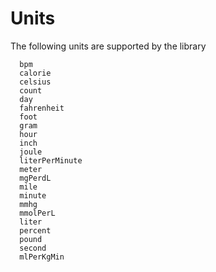 # Units

The following units are supported by the library

```
  bpm
  calorie
  celsius
  count
  day
  fahrenheit
  foot
  gram
  hour
  inch
  joule
  literPerMinute
  meter
  mgPerdL
  mile
  minute
  mmhg
  mmolPerL
  liter
  percent
  pound
  second
  mlPerKgMin
```
